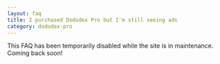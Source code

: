 ```yaml
---
layout: faq
title: I purchased Dododex Pro but I'm still seeing ads
category: dododex-pro
---
```


This FAQ has been temporarily disabled while the site is in maintenance. Coming back soon!